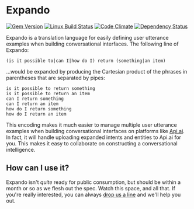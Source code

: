 # Expando

[![Gem Version](https://img.shields.io/gem/v/expando.svg)][ruby-gems]
[![Linux Build Status](https://img.shields.io/travis/expando-lang/expando/master.svg?label=Linux%20build)][travis]
[![Code Climate](https://img.shields.io/codeclimate/github/expando-lang/expando.svg)][codeclimate]
[![Dependency Status](https://img.shields.io/gemnasium/expando-lang/expando.svg)][gemnasium]

[ruby-gems]: https://rubygems.org/gems/expando
[gemnasium]: https://gemnasium.com/expando-lang/expando
[codeclimate]: https://codeclimate.com/github/expando-lang/expando
[travis]: https://travis-ci.org/expando-lang/expando

Expando is a translation language for easily defining user utterance examples when building conversational interfaces. The following line of Expando:

```text
(is it possible to|can I|how do I) return (something|an item)
```

...would be expanded by producing the Cartesian product of the phrases in parentheses that are separated by pipes:

```text
is it possible to return something
is it possible to return an item
can I return something
can I return an item
how do I return something
how do I return an item
```

This encoding makes it much easier to manage multiple user utterance examples when building conversational interfaces on platforms like [Api.ai](http://api.ai). In fact, it will handle uploading expanded intents and entities to Api.ai for you. This makes it easy to collaborate on constructing a conversational intelligence.

## How can I use it?

Expando isn't *quite* ready for public consumption, but should be within a month or so as we flesh out the spec. Watch this space, and all that. If you're really interested, you can always [drop us a line](http://voxable.io/hire-us) and we'll help you out.


